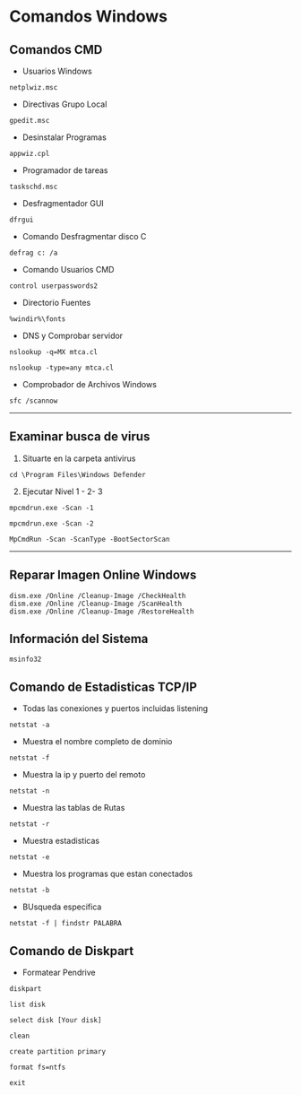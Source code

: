 # Comandos Windows #

## Comandos CMD ##

+ Usuarios Windows
~~~
netplwiz.msc
~~~
+ Directivas Grupo Local
~~~
gpedit.msc
~~~
+ Desinstalar Programas
~~~
appwiz.cpl
~~~
+ Programador de tareas
~~~
taskschd.msc
~~~
* Desfragmentador GUI
~~~
dfrgui
~~~
+ Comando Desfragmentar disco C
~~~
defrag c: /a
~~~

+ Comando Usuarios CMD
~~~
control userpasswords2
~~~
+ Directorio Fuentes
~~~
%windir%\fonts
~~~

+ DNS y Comprobar servidor
~~~
nslookup -q=MX mtca.cl
~~~
~~~
nslookup -type=any mtca.cl
~~~
+ Comprobador de Archivos Windows
~~~
sfc /scannow
~~~
---
## Examinar busca de virus ##
1.  Situarte en la carpeta antivirus
~~~
cd \Program Files\Windows Defender
~~~
2.  Ejecutar Nivel 1 - 2- 3
~~~
mpcmdrun.exe -Scan -1
~~~
~~~
mpcmdrun.exe -Scan -2
~~~
~~~
MpCmdRun -Scan -ScanType -BootSectorScan
~~~
---
## Reparar Imagen Online Windows ##
~~~
dism.exe /Online /Cleanup-Image /CheckHealth
dism.exe /Online /Cleanup-Image /ScanHealth
dism.exe /Online /Cleanup-Image /RestoreHealth 
~~~

## Información del Sistema  ##
~~~ 
msinfo32
~~~

## Comando de Estadisticas TCP/IP
+ Todas las conexiones y puertos incluidas listening
~~~
netstat -a
~~~
+ Muestra el nombre completo de dominio 
~~~
netstat -f
~~~
+ Muestra la ip y puerto del remoto
~~~
netstat -n
~~~
+ Muestra las tablas de Rutas
~~~
netstat -r
~~~
+ Muestra estadisticas
~~~
netstat -e
~~~
+ Muestra los programas que estan conectados
~~~
netstat -b
~~~
+ BUsqueda especifica 
~~~
netstat -f | findstr PALABRA
~~~
## Comando de Diskpart
+ Formatear Pendrive
~~~
diskpart

list disk

select disk [Your disk]

clean

create partition primary

format fs=ntfs

exit

~~~




